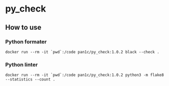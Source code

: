 # py_check

## How to use

### Python formater  
    docker run --rm -it `pwd`:/code pan1c/py_check:1.0.2 black --check .

### Python linter
    docker run --rm -it `pwd`:/code pan1c/py_check:1.0.2 python3 -m flake8 --statistics --count .
